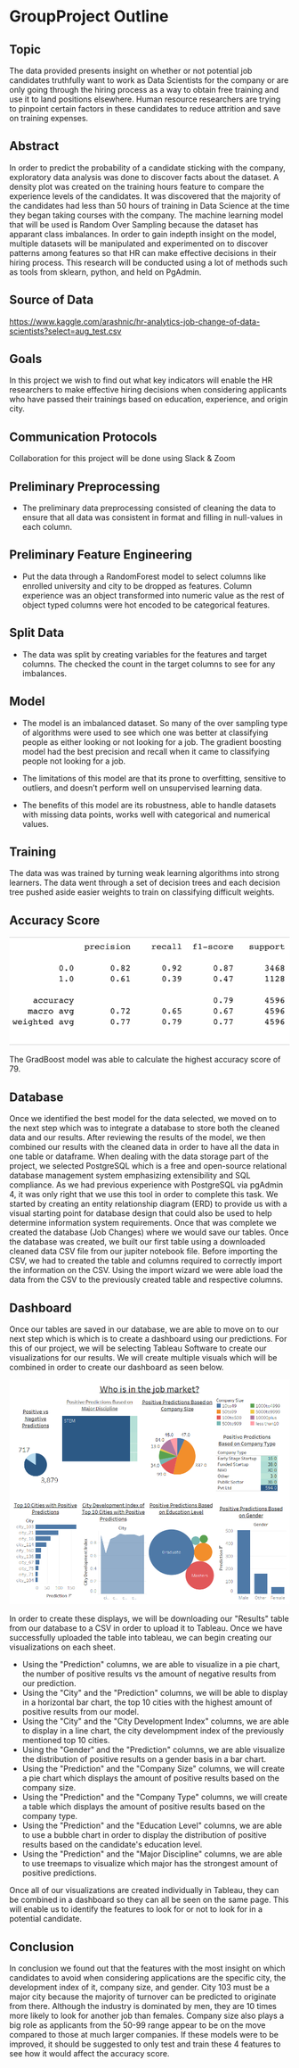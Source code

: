 # GroupProject Outline

## Topic 
The data provided presents insight on whether or not potential job candidates truthfully want to work as Data Scientists for the company or are only going through the hiring process as a way to obtain free training and use it to land positions elsewhere. Human resource researchers are trying to pinpoint certain factors in these candidates to reduce attrition and save on training expenses.

## Abstract
In order to predict the probability of a candidate sticking with the company, exploratory data analysis was done to discover facts about the dataset. A density plot was created on the training hours feature to compare the experience levels of the candidates. It was discovered that the majority of the candidates had less than 50 hours of training in Data Science at the time they began taking courses with the company. The machine learning model that will be used is Random Over Sampling because the dataset has apparant class imbalances. In order to gain indepth insight on the model, multiple datasets will be manipulated and experimented on to discover patterns among features so that HR can make effective decisions in their hiring process. This research will be conducted using a lot of methods such as tools from sklearn, python, and held on PgAdmin. 

## Source of Data
https://www.kaggle.com/arashnic/hr-analytics-job-change-of-data-scientists?select=aug_test.csv

## Goals
In this project we wish to find out what key indicators will enable the HR researchers to make effective hiring decisions when considering applicants who have passed their trainings based on education, experience, and origin city.

## Communication Protocols
Collaboration for this project will be done using Slack & Zoom

## Preliminary Preprocessing 

* The preliminary data preprocessing consisted of cleaning the data to ensure that all data was consistent in format and filling in null-values in each column. 

## Preliminary Feature Engineering 

* Put the data through a RandomForest model to select columns like enrolled university and city to be dropped as features.  Column experience was an object transformed into numeric value as the rest of object typed columns were hot encoded to be categorical features. 

## Split Data
* The data was split by creating variables for the features and target columns. The checked the count in the target columns to see for any imbalances. 

## Model

* The model is an imbalanced dataset. So many of the over sampling type of algorithms were used to see which one was better at classifying people as either looking or not looking for a job. The gradient boosting model had the best precision and recall when it came to classifying people not looking for a job.

* The limitations of this model are that its prone to overfitting, sensitive to outliers, and doesn’t perform well on unsupervised learning data.

* The benefits of this model are its robustness, able to handle datasets with missing data points, works well with categorical and numerical values.
## Training 
The data was was trained by turning weak learning algorithms into strong learners. The data went through a set of decision trees and each decision tree pushed aside easier weights to train on classifying difficult weights.
## Accuracy Score 
![](https://github.com/jonathansylvestre/GroupProject/blob/51f6e59f1fce26394034b372477a0e3ab60f1ca0/Resources/Screen%20Shot%202022-01-20%20at%208.23.32%20PM.png)

The GradBoost model was able to calculate the highest accuracy score of 79.

## Database

  Once we identified the best model for the data selected, we moved on to the next step which was to integrate a database to store both the cleaned data and our results. After reviewing the results of the model, we then combined our results with the cleaned data in order to have all the data in one table or dataframe. When dealing with the data storage part of the project, we selected PostgreSQL which is a free and open-source relational database management system emphasizing extensibility and SQL compliance. As we had previous experience with PostgreSQL via pgAdmin 4, it was only right that we use this tool in order to complete this task. We started by creating an entity relationship diagram (ERD) to provide us with a visual starting point for database design that could also be used to help determine information system requirements. Once that was complete we created the database (Job Changes) where we would save our tables. Once the database was created, we built our first table using a downloaded cleaned data CSV file from our jupiter notebook file. Before importing the CSV, we had to created the table and columns required to correctly import the information on the CSV. Using the import wizard we were able load the data from the CSV to the  previously created table and respective columns. 

## Dashboard

Once our tables are saved in our database, we are able to move on to our next step which is which is to create a dashboard using our predictions. For this of our project, we will be selecting Tableau Software to create our visualizations for our results. We will create multiple visuals which will be combined in order to create our dashboard as seen below. 

![](https://github.com/jonathansylvestre/GroupProject/blob/main/Resources/Who%20is%20in%20the%20job%20market.png)

In order to create these displays, we will be downloading our "Results" table from our database to a CSV in order to upload it to Tableau. Once we have successfully uploaded the table into tableau, we can begin creating our visualizations on each sheet. 

 - Using the "Prediction" columns, we are able to visualize in a pie chart, the number of positive results vs the amount of negative results from our prediction.
 - Using the "City" and the "Prediction" columns, we will be able to display in a horizontal bar chart, the top 10 cities with the highest amount of positive results from our model. 
 - Using the "City" and the "City Development Index" columns, we are able to display in a line chart, the city develompment index of the previously mentioned top 10 cities.
 - Using the "Gender" and the "Prediction" columns, we are able visualize the distribution of positive results on a gender basis in a bar chart.
 - Using the "Prediction" and the "Company Size" columns, we will create a pie chart which displays the amount of positive results based on the company size. 
 - Using the "Prediction" and the "Company Type" columns, we will create a table which displays the amount of positive results based on the company type.
 - Using the "Prediction" and the "Education Level" columns, we are able to use a bubble chart in order to display the distribution of positive results based on the candidate's education level. 
 - Using the "Prediction" and the "Major Discipline" columns, we are able to use treemaps to visualize which major has the strongest amount of positive predictions.

Once all of our visualizations are created individually in Tableau, they can be combined in a dashboard so they can all be seen on the same page. This will enable us to identify the features to look for or not to look for in a potential candidate. 

## Conclusion
In conclusion we found out that the features with the most insight on which candidates to avoid when considering applications are the specific city, the development index of it, company size, and gender. City 103 must be a major city because the majority of turnover can be predicted to originate from there. Although the industry is dominated by men, they are 10 times more likely to look for another job than females. Company size also plays a big role as applicants from the 50-99 range appear to be on the move compared to those at much larger companies. If these models were to be improved, it should be suggested to only test and train these 4 features to see how it would affect the accuracy score.